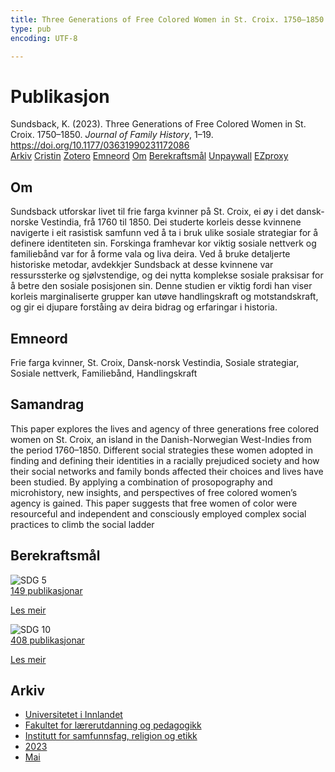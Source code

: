 ```yaml
---
title: Three Generations of Free Colored Women in St. Croix. 1750–1850
type: pub
encoding: UTF-8

---
```

<h1>Publikasjon</h1>
<article id="csl-bib-container-HEN9S5GL" class="csl-bib-container">
  <div class="csl-bib-body"> <div class="csl-entry">Sundsback, K. (2023). Three Generations of Free Colored Women in St. Croix. 1750–1850. <i>Journal of Family History</i>, 1–19. <a href="https://doi.org/10.1177/03631990231172086">https://doi.org/10.1177/03631990231172086</a></div> </div>
  <div class="csl-bib-buttons">
    <a href="#taxonomy-article-HEN9S5GL" alt="archive" class="csl-bib-button">Arkiv</a>
    <a href="https://app.cristin.no/results/show.jsf?id=2148920" alt="Cristin" class="csl-bib-button">Cristin</a>
    <a href="http://zotero.org/groups/5881554/items/HEN9S5GL" alt="Zotero" class="csl-bib-button">Zotero</a>
    <a href="#keywords-article-HEN9S5GL" alt="keywords" class="csl-bib-button">Emneord</a>
    <a href="#about-article-HEN9S5GL" alt="about_pub" class="csl-bib-button">Om</a>
    <a href="#sdg-article-HEN9S5GL" alt="sdg" class="csl-bib-button">Berekraftsmål</a>
    <a href="https://doi.org/10.1177/03631990231172086" alt="Unpaywall" class="csl-bib-button">Unpaywall</a>
    <a href="https://doi.org/10.1177/03631990231172086" alt="EZproxy" class="csl-bib-button">EZproxy</a>
  </div>
  <div id="csl-bib-meta-container-HEN9S5GL"></div>
</article>
<div id="csl-bib-meta-HEN9S5GL" class="csl-bib-meta">
  <article id="about-article-HEN9S5GL" class="about_pub-article">
    <h1>Om</h1>
    Sundsback utforskar livet til frie farga kvinner på St. Croix, ei øy i det dansk-norske Vestindia, frå 1760 til 1850. Dei studerte korleis desse kvinnene navigerte i eit rasistisk samfunn ved å ta i bruk ulike sosiale strategiar for å definere identiteten sin. Forskinga framhevar kor viktig sosiale nettverk og familiebånd var for å forme vala og liva deira. Ved å bruke detaljerte historiske metodar, avdekkjer Sundsback at desse kvinnene var ressurssterke og sjølvstendige, og dei nytta komplekse sosiale praksisar for å betre den sosiale posisjonen sin. Denne studien er viktig fordi han viser korleis marginaliserte grupper kan utøve handlingskraft og motstandskraft, og gir ei djupare forståing av deira bidrag og erfaringar i historia.
  </article>
  <article id="keywords-article-HEN9S5GL" class="keywords-article">
    <h1>Emneord</h1>
    Frie farga kvinner, St. Croix, Dansk-norsk Vestindia, Sosiale strategiar, Sosiale nettverk, Familiebånd, Handlingskraft
  </article>
  <article id="abstract-article-HEN9S5GL" class="abstract-article">
    <h1>Samandrag</h1>
    This paper explores the lives and agency of three generations free colored women on St. Croix, an 
island in the Danish-Norwegian West-Indies from the period 1760–1850. Different social strategies 
these women adopted in finding and defining their identities in a racially prejudiced society and how 
their social networks and family bonds affected their choices and lives have been studied. By applying a combination of prosopography and microhistory, new insights, and perspectives of free colored women’s agency is gained. This paper suggests that free women of color were resourceful 
and independent and consciously employed complex social practices to climb the social ladder
  </article>
  <article id="sdg-article-HEN9S5GL" class="sdg-article">
    <h1>Berekraftsmål</h1>
    <div class="sdg-container"><div id="sdg5" class="sdg">
        <img src="{{< params subfolder >}}images/sdg/sdg05_nn.png" class="image" alt="SDG 5">
        <div class="sdg-overlay">
          <a href="{{< params subfolder >}}nn/archive/?sdg=5#archive" class="sdg-publication-count"><span>149</span> publikasjonar</a>
          <p><a href="https://fn.no/om-fn/fns-baerekraftsmaal/likestilling-mellom-kjoennene?lang=nno-NO" class="sdg-read-more">Les meir</a></p>
        </div>
      </div> <div id="sdg10" class="sdg">
        <img src="{{< params subfolder >}}images/sdg/sdg10_nn.png" class="image" alt="SDG 10">
        <div class="sdg-overlay">
          <a href="{{< params subfolder >}}nn/archive/?sdg=10#archive" class="sdg-publication-count"><span>408</span> publikasjonar</a>
          <p><a href="https://fn.no/om-fn/fns-baerekraftsmaal/mindre-ulikhet?lang=nno-NO" class="sdg-read-more">Les meir</a></p>
        </div>
      </div></div>
  </article>
  <article id="taxonomy-article-HEN9S5GL" class="taxonomy-article">
    <h1>Arkiv</h1>
    <ul>
      <li><a href="{{< params subfolder >}}nn/archive/?key=3DCRN523">Universitetet i Innlandet</a></li>
      <li><a href="{{< params subfolder >}}nn/archive/?key=WYNZA47F">Fakultet for lærerutdanning og pedagogikk</a></li>
      <li><a href="{{< params subfolder >}}nn/archive/?key=XY7UYWKQ">Institutt for samfunnsfag, religion og etikk</a></li>
      <li><a href="{{< params subfolder >}}nn/archive/?key=A558FPGR">2023</a></li>
      <li><a href="{{< params subfolder >}}nn/archive/?key=FZNIDRMQ">Mai</a></li>
    </ul>
  </article>
</div>
